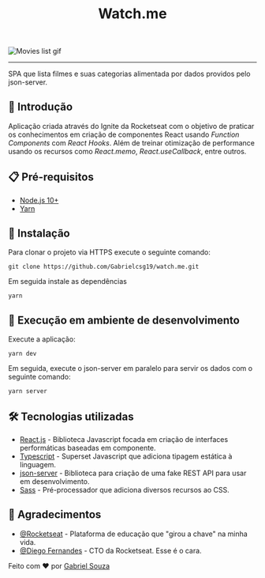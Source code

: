 <h1 align="center">Watch.me</h1><br>

![Movies list gif](https://github.com/Gabrielcsg19/movies-list/blob/main/assets/movies-list.gif)

---

SPA que lista filmes e suas categorias alimentada por dados providos pelo json-server.

## 🚀 Introdução

Aplicação criada através do Ignite da Rocketseat com o objetivo de praticar os conhecimentos em criação de componentes React usando *Function Components* com *React Hooks*. Além de treinar otimização de performance usando os recursos como *React.memo*, *React.useCallback*, entre outros.

## 📋 Pré-requisitos

- [Node.js 10+](https://nodejs.org/en/download/)
- [Yarn](https://classic.yarnpkg.com/en/docs/install/#windows-stable)

## :wrench: Instalação

Para clonar o projeto via HTTPS execute o seguinte comando:

```
git clone https://github.com/Gabrielcsg19/watch.me.git
```

Em seguida instale as dependências

```
yarn
```

## 🔨 Execução em ambiente de desenvolvimento

Execute a aplicação:

```
yarn dev
```

Em seguida, execute o json-server em paralelo para servir os dados com o seguinte comando:

```
yarn server
```

## 🛠️ Tecnologias utilizadas
- [React.js](https://reactjs.org/) - Biblioteca Javascript focada em criação de interfaces performáticas baseadas em componente.
- [Typescript](https://www.typescriptlang.org/) - Superset Javascript que adiciona tipagem estática à linguagem.
- [json-server](https://github.com/typicode/json-server) - Biblioteca para criação de uma fake REST API para usar em desenvolvimento.
- [Sass](https://sass-lang.com/) - Pré-processador que adiciona diversos recursos ao CSS.

## 🎉 Agradecimentos

- [@Rocketseat](https://github.com/Rocketseat) - Plataforma de educação que "girou a chave" na minha vida.
- [@Diego Fernandes](https://github.com/diego3g) - CTO da Rocketseat. Esse é o cara.

Feito com :heart: por [Gabriel Souza](https://github.com/Gabrielcsg19)
